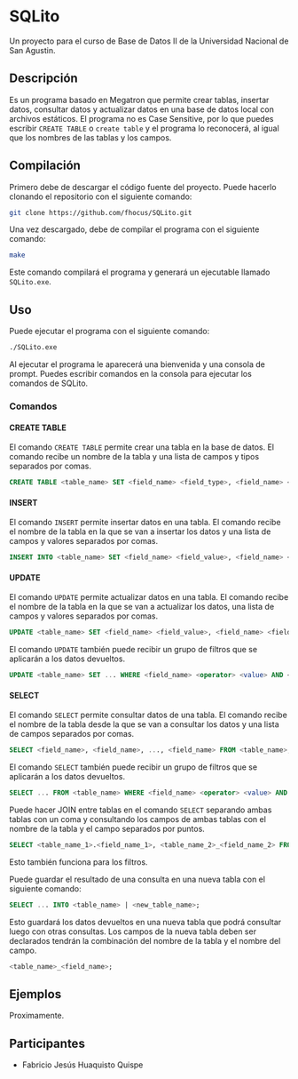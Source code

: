 # SQLito
Un proyecto para el curso de Base de Datos II de la Universidad Nacional de San Agustin.

## Descripción

Es un programa basado en Megatron que permite crear tablas, insertar datos, consultar datos y actualizar datos en una base de datos local con archivos estáticos. El programa no es Case Sensitive, por lo que puedes escribir `CREATE TABLE` o `create table` y el programa lo reconocerá, al igual que los nombres de las tablas y los campos.

## Compilación

Primero debe de descargar el código fuente del proyecto. Puede hacerlo clonando el repositorio con el siguiente comando:

```bash
git clone https://github.com/fhocus/SQLito.git
```

Una vez descargado, debe de compilar el programa con el siguiente comando:

```bash
make
```

Este comando compilará el programa y generará un ejecutable llamado `SQLito.exe`.

## Uso

Puede ejecutar el programa con el siguiente comando:

```bash
./SQLito.exe
```

Al ejecutar el programa le aparecerá una bienvenida y una consola de prompt. Puedes escribir comandos en la consola para ejecutar los comandos de SQLito.

### Comandos

#### CREATE TABLE

El comando `CREATE TABLE` permite crear una tabla en la base de datos. El comando recibe un nombre de la tabla y una lista de campos y tipos separados por comas.

```sql
CREATE TABLE <table_name> SET <field_name> <field_type>, <field_name> <field_type>, ..., <field_name> <field_type>;
```

#### INSERT

El comando `INSERT` permite insertar datos en una tabla. El comando recibe el nombre de la tabla en la que se van a insertar los datos y una lista de campos y valores separados por comas.

```sql
INSERT INTO <table_name> SET <field_name> <field_value>, <field_name> <field_value>, ..., <field_name> <field_value>;
```

#### UPDATE

El comando `UPDATE` permite actualizar datos en una tabla. El comando recibe el nombre de la tabla en la que se van a actualizar los datos, una lista de campos y valores separados por comas.

```sql
UPDATE <table_name> SET <field_name> <field_value>, <field_name> <field_value>, ..., <field_name> <field_value>;
```

El comando `UPDATE` también puede recibir un grupo de filtros que se aplicarán a los datos devueltos.

```sql
UPDATE <table_name> SET ... WHERE <field_name> <operator> <value> AND <field_name> <operator> <value> OR ... AND <field_name> <operator> <value>;
```

#### SELECT

El comando `SELECT` permite consultar datos de una tabla. El comando recibe el nombre de la tabla desde la que se van a consultar los datos y una lista de campos separados por comas.

```sql
SELECT <field_name>, <field_name>, ..., <field_name> FROM <table_name>;
```

El comando `SELECT` también puede recibir un grupo de filtros que se aplicarán a los datos devueltos.

```sql
SELECT ... FROM <table_name> WHERE <field_name> <operator> <value> AND <field_name> <operator> <value> OR ... AND <field_name> <operator> <value>;
```

Puede hacer JOIN entre tablas en el comando `SELECT` separando ambas tablas con un coma y consultando los campos de ambas tablas con el nombre de la tabla y el campo separados por puntos.

```sql
SELECT <table_name_1>.<field_name_1>, <table_name_2>_<field_name_2> FROM <table_name_1>, <table_name_2>.
```

Esto también funciona para los filtros.

Puede guardar el resultado de una consulta en una nueva tabla con el siguiente comando:

```sql
SELECT ... INTO <table_name> | <new_table_name>;
```

Esto guardará los datos devueltos en una nueva tabla que podrá consultar luego con otras consultas. Los campos de la nueva tabla deben ser declarados tendrán la combinación del nombre de la tabla y el nombre del campo.

```sql
<table_name>_<field_name>;
```

## Ejemplos

Proximamente.

## Participantes

- Fabricio Jesús Huaquisto Quispe